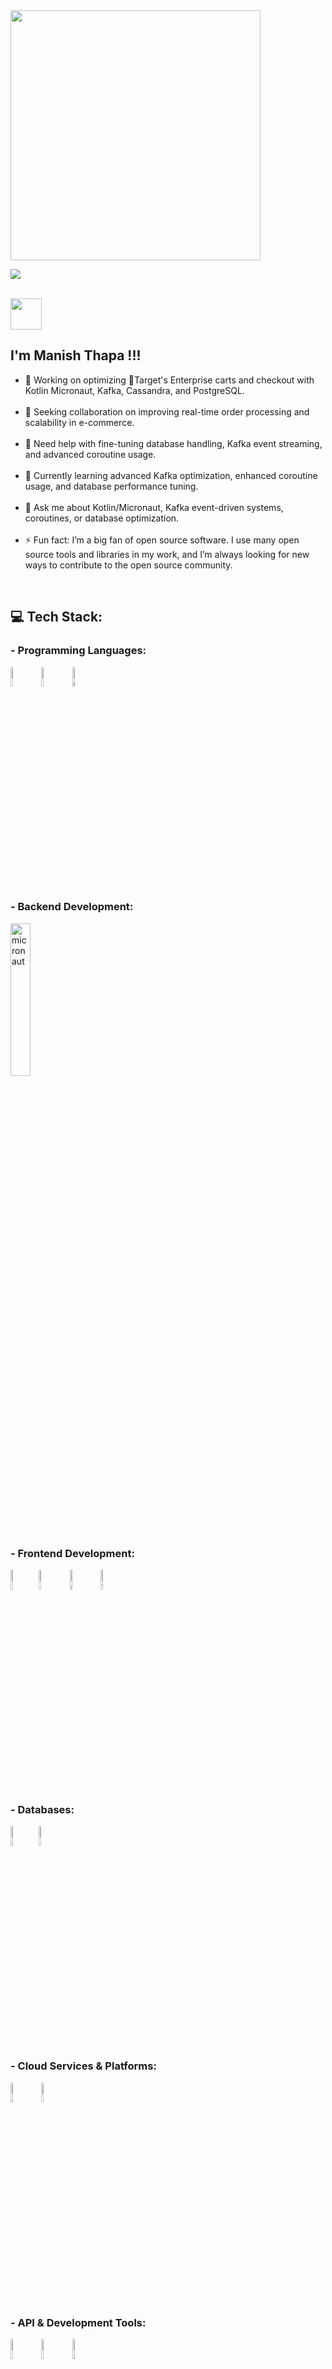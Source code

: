 <img src='https://randommeme-five.vercel.app/' style="height: 400px;"/>

[![](https://visitcount.itsvg.in/api?id=thapamanish&icon=7&color=3&pretty=true)](https://visitcount.itsvg.in)

<br>

<img src="https://raw.githubusercontent.com/MartinHeinz/MartinHeinz/master/wave.gif" width="50px"> 

## **I'm Manish Thapa !!!**

- 🔭 Working on optimizing 🎯Target's  Enterprise carts and checkout with Kotlin Micronaut, Kafka, Cassandra, and PostgreSQL.<br><br>
- 👯 Seeking collaboration on improving real-time order processing and scalability in e-commerce.<br><br>
- 🤝 Need help with fine-tuning database handling, Kafka event streaming, and advanced coroutine usage.<br><br>
- 🌱 Currently learning advanced Kafka optimization, enhanced coroutine usage, and database performance tuning.<br><br>
- 💬 Ask me about Kotlin/Micronaut, Kafka event-driven systems, coroutines, or database optimization.<br><br>
- ⚡ Fun fact: I’m a big fan of open source software. I use many open source tools and libraries in my work, and I’m always looking for new ways to contribute to the open source community.

<br>

## 💻 **Tech Stack**:

 ### - Programming Languages: 

<img src="https://skillicons.dev/icons?i=kotlin" width="9%" title="kotlin"> <img src="https://www.svgrepo.com/show/452234/java.svg" width="9%" title="java"> 
<img src="https://skillicons.dev/icons?i=python" width="9%" title="python"> 


 ### - Backend Development: 
<img src="https://asset.brandfetch.io/idKEg1Lkgi/idsaczyEn7.svg" width="25%" title="micronaut"> 

 ### - Frontend Development: 
<img src="https://skillicons.dev/icons?i=react" width="9%" title="react"><img src="https://skillicons.dev/icons?i=html" width="9%" title="html5">
<img src="https://skillicons.dev/icons?i=css" width="9%" title="css3">
<img src="https://skillicons.dev/icons?i=figma" width="9%" title="figma">


 ### - Databases: 
<img src="https://skillicons.dev/icons?i=cassandra" width="9%" title="cassandra"><img src="https://skillicons.dev/icons?i=postgres" width="9%" title="postgres">

### - Cloud Services & Platforms:
<img src="https://skillicons.dev/icons?i=aws" width="9%" title="aws"> <img src="https://skillicons.dev/icons?i=azure" width="9%" title="azure"> 


### - API & Development Tools:

<img src="https://www.svgrepo.com/show/353904/insomnia.svg" width="9%" title="insomnia"> <img src="https://www.svgrepo.com/show/354202/postman-icon.svg" width="9%" title="postman"> 
<img src="https://www.svgrepo.com/show/354420/swagger.svg" width="9%" title="swagger"> 


### - Data Processing & Management:
<img src="https://skillicons.dev/icons?i=docker" width="9%" title="docker"> <img src="https://skillicons.dev/icons?i=kubernetes" width="9%" title="kubernetes"> 
<img src="https://skillicons.dev/icons?i=kafka" width="9%" title="kafka"> 
<img src="https://www.svgrepo.com/show/303574/elasticsearch-logo.svg" width="9%" title="elasticSearch"> 
<img src="https://www.svgrepo.com/show/353961/kibana.svg" width="9%" title="kibana"> 
<img src="https://www.svgrepo.com/show/354010/logstash.svg" width="9%" title="logstash"> 
<img src="https://skillicons.dev/icons?i=grafana" width="10%" title="grafana"> 


### - Version Control & Collaboration:
<img src="https://skillicons.dev/icons?i=git" width="9%" title="git"> <img src="https://www.svgrepo.com/show/353597/confluence.svg" width="9%" title="confluence"> 
<img src="https://www.svgrepo.com/show/376328/jira.svg" width="9%" title="jira"> 
<img src="https://www.svgrepo.com/show/306484/notion.svg" width="9%" title="notion"> 


### - Development
<img src="https://skillicons.dev/icons?i=linux" width="9%" title="linux"> <img src="https://skillicons.dev/icons?i=gradle" width="9%" title="gradle"> 

### - Fun
<img src="https://skillicons.dev/icons?i=pr" width="9%" title="premierePro"> <img src="https://uxwing.com/wp-content/themes/uxwing/download/brands-and-social-media/canva-icon.png" width="9%" title="canva"> 


<br>

## 🌐 **Socials**:
[![Facebook](https://img.shields.io/badge/Facebook-%231877F2.svg?logo=Facebook&logoColor=white)](https://facebook.com/iammanish042) 
[![Instagram](https://img.shields.io/badge/Instagram-%23E4405F.svg?logo=Instagram&logoColor=white)](https://instagram.com/iammanish041) 
[![LinkedIn](https://img.shields.io/badge/LinkedIn-%230077B5.svg?logo=linkedin&logoColor=white)](https://linkedin.com/in/manish-thapa-0705aa1a3) 
[![YouTube](https://img.shields.io/badge/YouTube-%23FF0000.svg?logo=YouTube&logoColor=white)](https://youtube.com/@iammanish041) 

<br>

### ✍️ Dev Quote of the Day sfsf
![](https://quotes-github-readme.vercel.app/api?type=horizontal&theme=dark)



